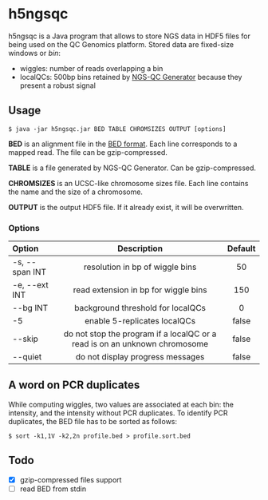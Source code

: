 # h5ngsqc
h5ngsqc is a Java program that allows to store NGS data in HDF5 files for being used on the QC Genomics platform.
Stored data are fixed-size windows or *bin*:

- wiggles: number of reads overlapping a bin
- localQCs: 500bp bins retained by [NGS-QC Generator](http://ngs-qc.org/) because they present a robust signal
 
## Usage

    $ java -jar h5ngsqc.jar BED TABLE CHROMSIZES OUTPUT [options]

**BED** is an alignment file in the [BED format](https://genome.ucsc.edu/FAQ/FAQformat#format1). Each line corresponds to a mapped read. The file can be gzip-compressed.

**TABLE** is a file generated by NGS-QC Generator. Can be gzip-compressed.

**CHROMSIZES** is an UCSC-like chromosome sizes file. Each line contains the name and the size of a chromosome.

**OUTPUT** is the output HDF5 file. If it already exist, it will be overwritten.

### Options

| Option      | Description           | Default  |
| :----------- |:-------------:| :-----:|
| -s, --span INT  | resolution in bp of wiggle bins | 50 |
| -e, --ext INT  | read extension in bp for wiggle bins | 150 |
| --bg INT       | background threshold for localQCs | 0 |
| -5          | enable 5-replicates localQCs | false |
| --skip      | do not stop the program if a localQC or a read is on an unknown chromosome | false |
| --quiet     | do not display progress messages | false  |


## A word on PCR duplicates
 
 While computing wiggles, two values are associated at each bin: the intensity, and the intensity without PCR duplicates.
 To identify PCR duplicates, the BED file has to be sorted as follows:
 
    $ sort -k1,1V -k2,2n profile.bed > profile.sort.bed
    
## Todo

- [x] gzip-compressed files support
- [ ] read BED from stdin
